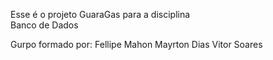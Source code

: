 Esse é o projeto GuaraGas para a disciplina  
Banco de Dados 

Gurpo formado por:
    Fellipe Mahon
    Mayrton Dias
    Vitor Soares